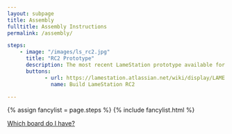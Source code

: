 ```yaml
---
layout: subpage 
title: Assembly
fulltitle: Assembly Instructions
permalink: /assembly/

steps:
    - image: "/images/ls_rc2.jpg"
      title: "RC2 Prototype"
      description: The most recent LameStation prototype available for sale.
      buttons:
            - url: https://lamestation.atlassian.net/wiki/display/LAME
              name: Build LameStation RC2

---
```


{% assign fancylist = page.steps %}
{% include fancylist.html %}

<a href="#">Which board do I have?</a>
